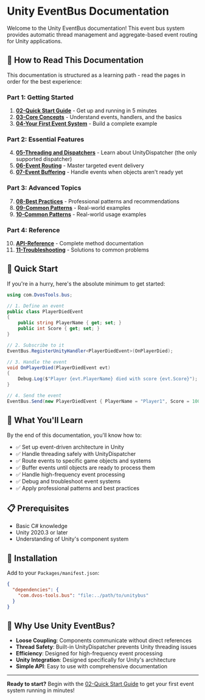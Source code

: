 # Unity EventBus Documentation

Welcome to the Unity EventBus documentation! This event bus system provides automatic thread management and aggregate-based event routing for Unity applications.

## 📖 How to Read This Documentation

This documentation is structured as a learning path - read the pages in order for the best experience:

### **Part 1: Getting Started**
1. **[02-Quick Start Guide](./02-Quick-Start-Guide)** - Get up and running in 5 minutes
2. **[03-Core Concepts](03-Core-Concepts)** - Understand events, handlers, and the basics
3. **[04-Your First Event System](04-Your-First-Event-System)** - Build a complete example

### **Part 2: Essential Features**
4. **[05-Threading and Dispatchers](05-Threading-and-Dispatchers)** - Learn about UnityDispatcher (the only supported dispatcher)
5. **[06-Event Routing](06-Event-Routing)** - Master targeted event delivery
6. **[07-Event Buffering](07-Event-Buffering)** - Handle events when objects aren't ready yet

### **Part 3: Advanced Topics**
7. **[08-Best Practices](08-Best-Practices)** - Professional patterns and recommendations
8. **[09-Common Patterns](09-Common-Patterns)** - Real-world examples
9. **[10-Common Patterns](10-Common-Patterns)** - Real-world usage examples

### **Part 4: Reference**
10. **[API-Reference](API-Reference)** - Complete method documentation
11. **[11-Troubleshooting](11-Troubleshooting)** - Solutions to common problems

## 🚀 Quick Start

If you're in a hurry, here's the absolute minimum to get started:

```csharp
using com.DvosTools.bus;

// 1. Define an event
public class PlayerDiedEvent
{
    public string PlayerName { get; set; }
    public int Score { get; set; }
}

// 2. Subscribe to it
EventBus.RegisterUnityHandler<PlayerDiedEvent>(OnPlayerDied);

// 3. Handle the event
void OnPlayerDied(PlayerDiedEvent evt)
{
    Debug.Log($"Player {evt.PlayerName} died with score {evt.Score}");
}

// 4. Send the event
EventBus.Send(new PlayerDiedEvent { PlayerName = "Player1", Score = 1000 });
```

## 🎯 What You'll Learn

By the end of this documentation, you'll know how to:

- ✅ Set up event-driven architecture in Unity
- ✅ Handle threading safely with UnityDispatcher
- ✅ Route events to specific game objects and systems
- ✅ Buffer events until objects are ready to process them
- ✅ Handle high-frequency event processing
- ✅ Debug and troubleshoot event systems
- ✅ Apply professional patterns and best practices

## 📋 Prerequisites

- Basic C# knowledge
- Unity 2020.3 or later
- Understanding of Unity's component system

## 🔧 Installation

Add to your `Packages/manifest.json`:
```json
{
  "dependencies": {
    "com.dvos-tools.bus": "file:../path/to/unitybus"
  }
}
```

## 🤔 Why Use Unity EventBus?

- **Loose Coupling**: Components communicate without direct references
- **Thread Safety**: Built-in UnityDispatcher prevents Unity threading issues
- **Efficiency**: Designed for high-frequency event processing
- **Unity Integration**: Designed specifically for Unity's architecture
- **Simple API**: Easy to use with comprehensive documentation

---

**Ready to start?** Begin with the [02-Quick Start Guide](02-Quick-Start-Guide) to get your first event system running in minutes!